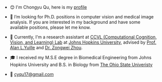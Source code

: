 - 😊 I'm Chongyu Qu, here is my [profile](https://chongyu1117.github.io/website/)

- 🤔 I’m looking for Ph.D. positions in computer vision and medical image analysis. If you are interested in my background and have some available positions, please let me know.

- 🔭 Currently, I'm a research assistant at [CCVL (Computational Cognition, Vision, and Learning) Lab](https://ccvl.jhu.edu/) at [Johns Hopkins University](https://www.jhu.edu/), advised by [Prof. Alan L.Yuille](https://www.cs.jhu.edu/~ayuille/) and [Dr. Zongwei Zhou](https://www.zongweiz.com/).

- 🎓 I received my M.S.E degree in Biomedical Engineering from Johns Hopkins University and B.S. in Biology from [The Ohio State Univeristy](https://www.osu.edu/)

- 📧 [cyqu17@gmail.com](mailto:cyqu17@gmail.com)
